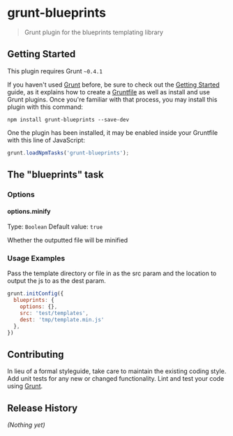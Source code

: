 # grunt-blueprints

> Grunt plugin for the blueprints templating library

## Getting Started
This plugin requires Grunt `~0.4.1`

If you haven't used [Grunt](http://gruntjs.com/) before, be sure to check out the [Getting Started](http://gruntjs.com/getting-started) guide, as it explains how to create a [Gruntfile](http://gruntjs.com/sample-gruntfile) as well as install and use Grunt plugins. Once you're familiar with that process, you may install this plugin with this command:

```shell
npm install grunt-blueprints --save-dev
```

One the plugin has been installed, it may be enabled inside your Gruntfile with this line of JavaScript:

```js
grunt.loadNpmTasks('grunt-blueprints');
```

## The "blueprints" task

### Options

#### options.minify
Type: `Boolean`
Default value: `true`

Whether the outputted file will be minified

### Usage Examples

Pass the template directory or file in as the src param and the location to output the js to as the dest param.

```js
grunt.initConfig({
  blueprints: {
    options: {},
    src: 'test/templates',
    dest: 'tmp/template.min.js'
  },
})
```

## Contributing
In lieu of a formal styleguide, take care to maintain the existing coding style. Add unit tests for any new or changed functionality. Lint and test your code using [Grunt](http://gruntjs.com/).

## Release History
_(Nothing yet)_
